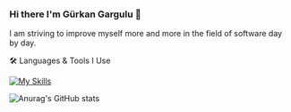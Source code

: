 ### Hi there I'm Gürkan Gargulu  👋

I am striving to improve myself more and more in the field of software day by day.
<!--
**Grkangrgl/Grkangrgl** is a ✨ _special_ ✨ repository because its `README.md` (this file) appears on your GitHub profile.

Here are some ideas to get you started:

- 🔭 I’m currently working on ...
- 🌱 I’m currently learning ...
- 👯 I’m looking to collaborate on ...
- 🤔 I’m looking for help with ...
- 💬 Ask me about ...
- 📫 How to reach me: ...
- 😄 Pronouns: ...
- ⚡ Fun fact: ...
-->

🛠 Languages & Tools I Use

[![My Skills](https://skillicons.dev/icons?i=js,html,css,mysql,php,py,sass,vue)](https://skillicons.dev)

![Anurag's GitHub stats](https://github-readme-stats.vercel.app/api?username=Grkangrgl&show_icons=true&theme=radical)
